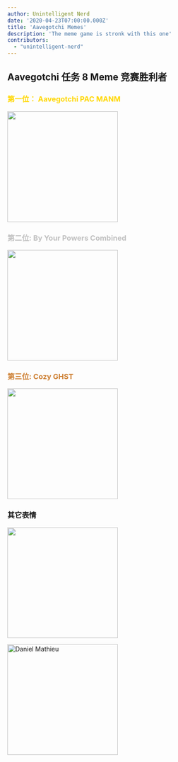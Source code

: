 ```yaml
---
author: Unintelligent Nerd
date: '2020-04-23T07:00:00.000Z'
title: 'Aavegotchi Memes'
description: 'The meme game is stronk with this one'
contributors:
  - "unintelligent-nerd"
---
```


## Aavegotchi 任务 8 Meme 竞赛胜利者

### <span style="color:gold">第一位： Aavegotchi PAC MANM</span>

<p><img class="memes" src="/memes/AavegotchiPACMAN.jpg" width = "250" />

### <span style="color:silver">第二位: By Your Powers Combined</span>

<p><img class="memes" src="/memes/byyourpowerscombined.png" width = "250" />

### <span style="color:#cd7f32">第三位: Cozy GHST</span>

<p><img class="memes" src="/memes/CozyGHST.jpg" width = "250" />

### 其它表情

<p><img class="memes" src="/memes/nickmudgeandvan.png" width = "250" /> <p> <p><img class="memes" src="/memes/danmaiyatang.png" alt = "Daniel Mathieu" width = "250" />